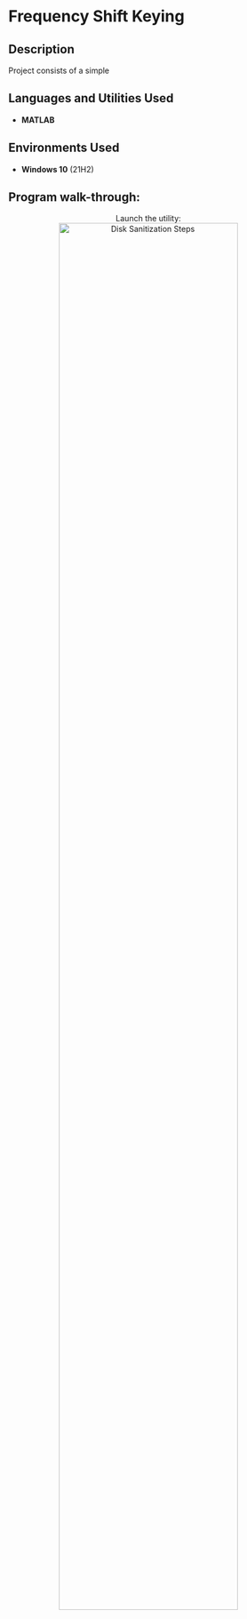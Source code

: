 <h1>Frequency Shift Keying</h1>


<h2>Description</h2>
Project consists of a simple 
<br />


<h2>Languages and Utilities Used</h2>

- <b>MATLAB</b> 

<h2>Environments Used </h2>

- <b>Windows 10</b> (21H2)

<h2>Program walk-through:</h2>

<p align="center">
Launch the utility: <br/>
<img src="https://imgur.com/VwWGbX6.png" height="80%" width="80%" alt="Disk Sanitization Steps"/>
<br />



<!--
 ```diff
- text in red
+ text in green
! text in orange
# text in gray
@@ text in purple (and bold)@@
```
--!>
